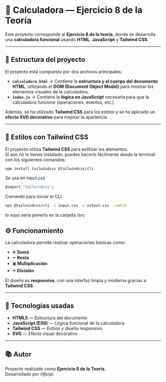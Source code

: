 # 🧮 Calculadora — Ejercicio 8 de la Teoría

Este proyecto corresponde al **Ejercicio 8 de la teoría**, donde se desarrolla una **calculadora funcional** usando **HTML**, **JavaScript** y **Tailwind CSS**.

---

## 📁 Estructura del proyecto

El proyecto está compuesto por dos archivos principales:

- **`calculadora.html`** → Contiene la **estructura y el cuerpo del documento HTML**, utilizando el **DOM (Document Object Model)** para mostrar los elementos visuales de la calculadora.  
- **`index.js`** → Contiene la **lógica en JavaScript** necesaria para que la calculadora funcione (operaciones, eventos, etc.).  

Además, se ha utilizado **Tailwind CSS** para los estilos y se ha aplicado un **efecto SVG decorativo** para mejorar la apariencia.

---

## 🎨 Estilos con Tailwind CSS

El proyecto utiliza **Tailwind CSS** para estilizar los elementos.  
Si aún no lo tienes instalado, puedes hacerlo fácilmente desde la terminal con los siguientes comandos:

```bash
npm install tailwindcss @tailwindcss/cli
```
Se usa en input.css
```bash
@import "tailwindcss";
```

Comando para iniciar el CLI
```bash
npx @tailwindcss/cli -i input.css -o output.css --watch
```
lo suyo seria ponerlo en la carpeta /src

## ⚙️ Funcionamiento

La calculadora permite realizar operaciones básicas como:

- ➕ **Suma**  
- ➖ **Resta**  
- ✖️ **Multiplicación**  
- ➗ **División**

El diseño es **responsivo**, con una interfaz limpia y moderna gracias a **Tailwind CSS**.

---

## 🚀 Tecnologías usadas

- **HTML5** — Estructura del documento  
- **JavaScript (ES6)** — Lógica funcional de la calculadora  
- **Tailwind CSS** — Estilos y diseño responsivo  
- **SVG** — Efecto visual decorativo  

---

## 📚 Autor

Proyecto realizado como **Ejercicio 8 de la Teoría**.  
Desarrollado por *Hferpi*.
